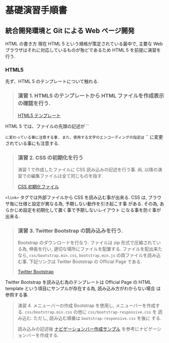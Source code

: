 基礎演習手順書
==============

統合開発環境と Git による Web ページ開発
----------------------------------------

HTML の書き方
現在 HTML 5 という規格が策定されている最中で,
主要な Web ブラウザはそれに対応しているものが殆どであるため HTML 5 を前提に演習を行う.

### HTML5
先ず、HTML 5 のテンプレートについて触れる.

> ### 演習 1. HTML5 のテンプレートから HTML ファイルを作成表示の確認を行う.
> [HTML5 テンプレート](template/html5.html "test")

HTML 5 では、ファイルの先頭の記述が
``
<!DOCTYPE html>
``
に変わっている事に注意する事.
また、使用する文字のエンコーディングの指定は
``
<meta charset="utf-8" />
``
に変更されている事にも注意する.

> ### 演習 2. CSS の初期化を行う
> 演習 1 で作成したファイルに CSS 読み込みの記述を行う事.
> 尚, 以降の演習での編集ファイルは全て同じものを指す.
>
> [CSS 初期化ファイル](template/initialize.css)

``<link>`` タグでは外部ファイルから CSS を読み込む事が出来る.
CSS は, ブラウザ毎に仕様と設定が異なる為, 予期しない動作を引き起こす事
がある. その為, あらかじめ設定を初期化して置く事で予期しないレイアウト
になる事を防ぐ事が出来る.

> ### 演習 3. Twitter Bootstrap の読み込みを行う.
> Bootstrap のダウンロードを行なう.
> ファイルは zip 形式で圧縮されている為, 伸長を行い, 適切な場所にファイルを配置する.
> ファイルを配出来たなら, ``css/bootstrap.min.css``, ``bootstrap.min.js``
> の両ファイルを読み込む事.
> 下記リンクは Twitter Bootstrap の Official Page である.
>
> [Twitter Bootstrap](http://twitter.github.io/bootstrap/index.html)

Twitter Bootstrap を読み込む為のテンプレートは Official Page の HTML
template という項目にサンプルが存在する為, 読み込み方がわからない場合
は参照する事.

> 演習 4. メニューバーの作成
> Bootstrap を使用し, メニューバーを作成する.
> ``css/bootstrap.min.css`` の他に ``css/bootstrap-responsive.css`` を
> 読み込む. ただし, 読み込む順番は ``bootstrap-responsive.css`` を後に
> する.
>
> 読み込みの記述後 [ナビゲーションバー作成サンプル](template/navbar.html) を参考にナビゲーションバーを作成する.
